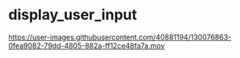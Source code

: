 # display_user_input


https://user-images.githubusercontent.com/40881194/130076863-0fea9082-79dd-4805-882a-ff12ce48fa7a.mov


